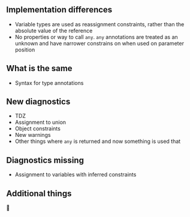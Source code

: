 ## Implementation differences
- Variable types are used as reassignment constraints, rather than the absolute value of the reference
- No properties or way to call `any`. `any` annotations are treated as an unknown and have narrower constrains on when used on parameter position 

## What is the same
- Syntax for type annotations

## New diagnostics
- TDZ
- Assignment to union
- Object constraints
- New warnings
- Other things where `any` is returned and now something is used that 

## Diagnostics missing
- Assignment to variables with inferred constraints

## Additional things
👀

